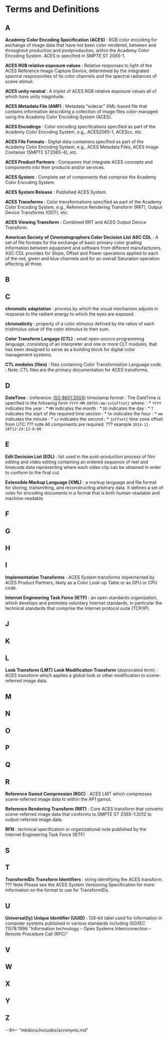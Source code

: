 # Terms and Definitions

## A
**Academy Color Encoding Specification (ACES)**
: RGB color encoding for exchange of image data that have not been color rendered, between and throughout production and postproduction, within the Academy Color Encoding System. ACES is specified in SMPTE ST 2065-1.

**ACES RGB relative exposure values**
: Relative responses to light of the ACES Reference Image Capture Device, determined by the integrated spectral responsivities of its color channels and the spectral radiances of scene stimuli.

**ACES unity neutral**
: A triplet of ACES RGB relative exposure values all of which have unity magnitude.

**ACES Metadata File (AMF)**
: Metadata “sidecar” XML-based file that contains information describing a collection of image files color-managed using the Academy Color Encoding System (ACES).

**ACES Encodings**
: Color encoding specifications specified as part of the Academy Color Encoding System, e.g., ACES2065-1, ACEScc, etc.

**ACES File Formats**
: Digital data containers specified as part of the Academy Color Encoding System, e.g., ACES Metadata Files, ACES Image Container (SMPTE ST2065-4), etc.

**ACES Product Partners**
: Companies that integrate ACES concepts and components into their products and/or services.

**ACES System**
: Complete set of components that comprise the Academy Color Encoding System.

**ACES System Release**
: Published ACES System.

**ACES Transforms**
: Color transformations specified as part of the Academy Color Encoding System, e.g., Reference Rendering Transform (RRT), Output Device Transforms (ODT), etc.

**ACES Viewing Transform**
: Combined RRT and ACES Output Device Transform.

**American Society of Cinematographers Color Decision List**
**ASC CDL**
: A set of file formats for the exchange of basic primary color grading information between equipment and software from different manufacturers. ASC CDL provides for Slope, Offset and Power operations applied to each of the red, green and blue channels and for an overall Saturation operation affecting all three.

## B

## C
**chromatic adaptation**
: process by which the visual mechanism adjusts in response to the radiant energy to which the eyes are exposed.

**chromaticity**
: property of a color stimulus defined by the ratios of each tristimulus value of the color stimulus to their sum.

**Color Transform Langage (CTL)**
: small open-source programming language, consisting of an interpreter and one or more CLT modules, that has been designed to serve as a building block for digital color management systems.

**CTL modules (files)**
: files containing Color Transformation Language code. 
: Note: CTL files are the primary documentation for ACES transforms.

## D
**DateTime**
: (reference: [ISO 8601:2004](https://www.iso.org/standard/40874.html)) timestamp format
: The DateTime is specified in the following form `YYYY-MM-DDThh:mm:ss{offset}` where:
: * `YYYY` indicates the year
: * `MM` indicates the month
: * `DD` indicates the day
: * `T` indicates the start of the required time section 
: * `hh` indicates the hour
: * `mm` indicates the minute
: * `ss` indicates the second
: * `{offset}` time zone offset from UTC
    ??? note 
        All components are required.
    ??? example 
        `2014-11-20T12:24:13-8:00`

## E
**Edit Decision List (EDL)**
: list used in the post-production process of film editing and video editing containing an ordered sequence of reel and timecode data representing where each video clip can be obtained in order to conform to the final cut.

**Extensible Markup Language (XML)**
: a markup language and file format for storing, transmitting, and reconstructing arbitrary data. It defines a set of rules for encoding documents in a format that is both human-readable and machine-readable

## F

## G

## H

## I
**Implementation Transforms**
: ACES System transforms implemented by ACES Product Partners, likely as a Color Look-up Table or as GPU or CPU code.

**Internet Engineering Task Force (IETF)**
: an open standards organization, which develops and promotes voluntary Internet standards, in particular the technical standards that comprise the Internet protocol suite (TCP/IP).

## J

## K

## L
**Look Transform (LMT)** 
**Look Modification Transform** (_deprecated term_)
: ACES transform which applies a global look or other modification to scene-referred image data.
## M
## N
## O
## P
## Q
## R
**Reference Gamut Compression (RGC)**
: ACES LMT which compresses scene-referred image data to within the AP1 gamut.

**Reference Rendering Transform (RRT)**
: Core ACES transform that converts scene-referred image data that conforms to SMPTE ST 2065-1:2012 to output-referred image data.

**RFN**
: technical specification or organizational note published by the Internet Engineering Task Force (IETF)

## S
## T
**TransformIDs**
**Transform Identifiers**
: string identifying the ACES transform.  
    ??? Note 
        Please see the ACES System Versioning Specification for more information on the format to use for TransformIDs.

## U
**Universal(ly) Unique Identifier (UUID)**
: 128-bit label used for information in computer systems published in various standards including ISO/IEC 11578:1996 "Information technology – Open Systems Interconnection – Remote Procedure Call (RPC)"

## V
## W
## X
## Y
## Z



--8<-- "mkdocs/includes/acronyms.md"
